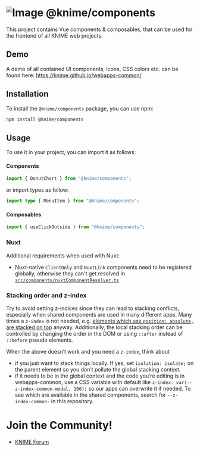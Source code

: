 # ![Image](https://www.knime.com/sites/default/files/knime_logo_github_40x40_4layers.png) @knime/components

This project contains Vue components & composables, that can be used for the frontend of all KNIME web projects.

## Demo

A demo of all contained UI components, icons, CSS colors etc. can be found here:
https://knime.github.io/webapps-common/

## Installation

To install the `@knime/components` package, you can use npm:

```bash
npm install @knime/components
```

## Usage

To use it in your project, you can import it as follows:

#### Components

```javascript
import { DonutChart } from "@knime/components";
```

or import types as follow:

```typescript
import type { MenuItem } from "@knime/components";
```

#### Composables

```javascript
import { useClickOutside } from "@knime/components";
```

### Nuxt

Additional requirements when used with Nuxt:

- Nuxt-native `ClientOnly` and `NuxtLink` components need to be registered globally,
  otherwise they can't get resolved in [`src/components/nuxtComponentResolver.ts`](src/components/nuxtComponentResolver.ts)

### Stacking order and z-index

Try to avoid setting z-indices since they can lead to stacking conflicts, especially when shared components are used in many different apps. Many times a `z-index` is not needed, e.g. [elements which use `position: absolute;` are stacked on top](Stacking) anyway. Additionally, the local stacking order can be controlled by changing the order in the DOM or using `::after` instead of `::before` pseudo elements.

When the above doesn’t work and you need a `z-index`, think about

- if you just want to stack things locally. If yes, set `isolation: isolate;` on the parent element so you don’t pollute the global stacking context.
- if it needs to be in the global context and the code you’re editing is in webapps-common, use a CSS variable with default like `z-index: var(--z-index-common-modal, 100);` so our apps can overwrite it if needed. To see which are available in the shared components, search for `--z-index-common-` in this repository.

# Join the Community!

- [KNIME Forum](https://forum.knime.com/)

[PostCSS]: https://postcss.org/
[postcss-nesting]: https://github.com/jonathantneal/postcss-nesting
[CSS Nesting specification]: https://tabatkins.github.io/specs/css-nesting/#nest-selector
